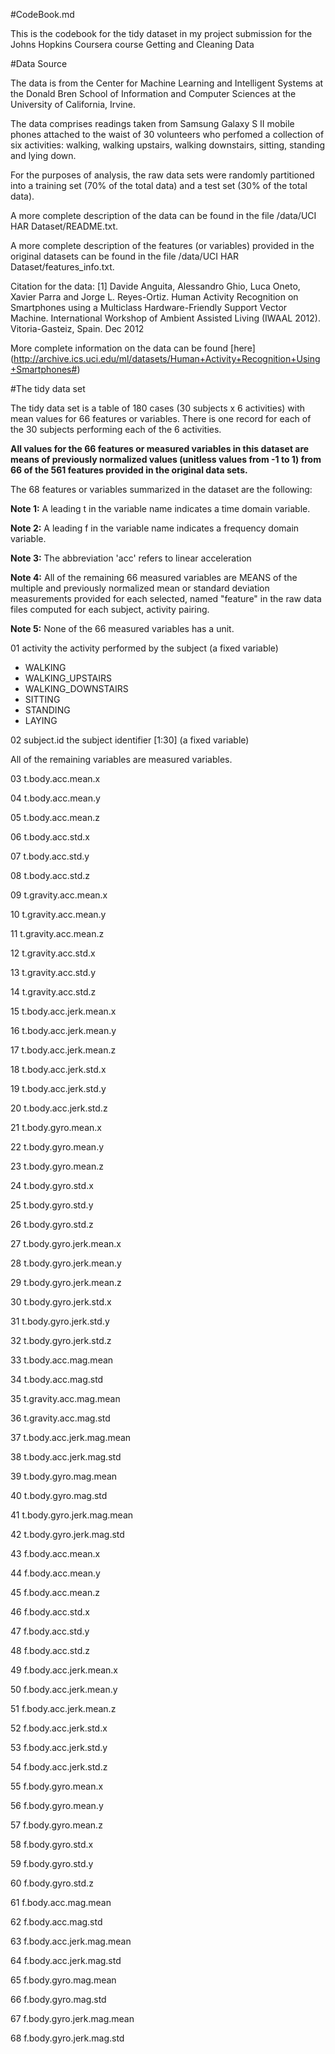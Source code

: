 #CodeBook.md

This is the codebook for the tidy dataset in my project submission for the Johns Hopkins Coursera course Getting and Cleaning Data

#Data Source

The data is from the Center for Machine Learning and Intelligent Systems at the Donald Bren School of Information and Computer Sciences at the University of California, Irvine.

The data comprises readings taken from Samsung Galaxy S II mobile phones attached to the waist of 30 volunteers who perfomed a collection of six activities: walking, walking upstairs, walking downstairs, sitting, standing and lying down.

For the purposes of analysis, the raw data sets were randomly partitioned into a training set (70% of the total data) and a test set (30% of the total data).

A more complete description of the data can be found in the file /data/UCI HAR Dataset/README.txt.

A more complete description of the features (or variables) provided in the original datasets can be found in the file /data/UCI HAR Dataset/features_info.txt.

Citation for the data: [1] Davide Anguita, Alessandro Ghio, Luca Oneto, Xavier Parra and Jorge L. Reyes-Ortiz. Human Activity Recognition on Smartphones using a Multiclass Hardware-Friendly Support Vector Machine. International Workshop of Ambient Assisted Living (IWAAL 2012). Vitoria-Gasteiz, Spain. Dec 2012

More complete information on the data can be found [here] (http://archive.ics.uci.edu/ml/datasets/Human+Activity+Recognition+Using+Smartphones#)

#The tidy data set

The tidy data set is a table of 180 cases (30 subjects x 6 activities) with mean values for 66 features or variables. There is one record for each of the 30 subjects performing each of the 6 activities.

**All values for the 66 features or measured variables in this dataset are means of previously normalized values (unitless values from -1 to 1) from 66 of the 561 features provided in the original data sets.**

The 68 features or variables summarized in the dataset are the following:

**Note 1:** A leading t in the variable name indicates a time domain variable.

**Note 2:** A leading f in the variable name indicates a frequency domain variable.
      
**Note 3:** The abbreviation 'acc' refers to linear acceleration

**Note 4:** All of the remaining 66 measured variables are MEANS of the multiple and previously normalized mean or standard deviation measurements provided for each selected, named "feature" in the raw data files computed for each subject, activity pairing.

**Note 5:** None of the 66 measured variables has a unit.
        
01 activity
  the activity performed by the subject (a fixed variable)
*    WALKING
*    WALKING_UPSTAIRS
*    WALKING_DOWNSTAIRS
*    SITTING
*    STANDING
*    LAYING 
    
02 subject.id
  the subject identifier [1:30] (a fixed variable)

All of the remaining variables are measured variables.

03 t.body.acc.mean.x
  
04 t.body.acc.mean.y

05 t.body.acc.mean.z

06 t.body.acc.std.x

07 t.body.acc.std.y

08 t.body.acc.std.z

09 t.gravity.acc.mean.x

10 t.gravity.acc.mean.y

11 t.gravity.acc.mean.z

12 t.gravity.acc.std.x

13 t.gravity.acc.std.y

14 t.gravity.acc.std.z

15 t.body.acc.jerk.mean.x

16 t.body.acc.jerk.mean.y

17 t.body.acc.jerk.mean.z

18 t.body.acc.jerk.std.x

19 t.body.acc.jerk.std.y

20 t.body.acc.jerk.std.z

21 t.body.gyro.mean.x

22 t.body.gyro.mean.y

23 t.body.gyro.mean.z

24 t.body.gyro.std.x

25 t.body.gyro.std.y

26 t.body.gyro.std.z

27 t.body.gyro.jerk.mean.x

28 t.body.gyro.jerk.mean.y

29 t.body.gyro.jerk.mean.z

30 t.body.gyro.jerk.std.x

31 t.body.gyro.jerk.std.y

32 t.body.gyro.jerk.std.z

33 t.body.acc.mag.mean

34 t.body.acc.mag.std

35 t.gravity.acc.mag.mean

36 t.gravity.acc.mag.std

37 t.body.acc.jerk.mag.mean

38 t.body.acc.jerk.mag.std

39 t.body.gyro.mag.mean

40 t.body.gyro.mag.std

41 t.body.gyro.jerk.mag.mean

42 t.body.gyro.jerk.mag.std

43 f.body.acc.mean.x

44 f.body.acc.mean.y

45 f.body.acc.mean.z

46 f.body.acc.std.x

47 f.body.acc.std.y

48 f.body.acc.std.z

49 f.body.acc.jerk.mean.x

50 f.body.acc.jerk.mean.y

51 f.body.acc.jerk.mean.z

52 f.body.acc.jerk.std.x

53 f.body.acc.jerk.std.y

54 f.body.acc.jerk.std.z

55 f.body.gyro.mean.x

56 f.body.gyro.mean.y

57 f.body.gyro.mean.z

58 f.body.gyro.std.x

59 f.body.gyro.std.y

60 f.body.gyro.std.z

61 f.body.acc.mag.mean

62 f.body.acc.mag.std

63 f.body.acc.jerk.mag.mean

64 f.body.acc.jerk.mag.std

65 f.body.gyro.mag.mean

66 f.body.gyro.mag.std

67 f.body.gyro.jerk.mag.mean

68 f.body.gyro.jerk.mag.std



